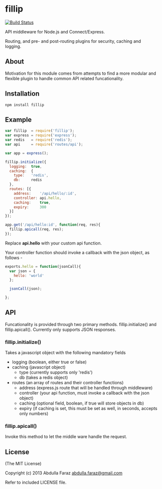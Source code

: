 # fillip

[![Build Status](https://travis-ci.org/n3m6/fillip.png)](https://travis-ci.org/n3m6/fillip)

API middleware for Node.js and Connect/Express.

Routing, and pre- and post-routing plugins for security, caching and logging.

## About
Motivation for this module comes from attempts to find a more modular and flexible
plugin to handle common API related funcationality.

## Installation

`npm install fillip`

## Example

```javascript
var fillip  = require('fillip');
var express = require('express');
var redis   = require('redis');
var api     = require('routes/api');

var app = express();

fillip.initialize({
  logging:  true,
  caching:  {
    type:   'redis',
    db:     redis
  },
  routes: [{
    address:    '/api/hello/:id',
    controller: api.hello,
    caching:    true,
    expiry:     300
  }]
});

app.get('/api/hello:id', function(req, res){
  fillip.apicall(req, res);
});
```

Replace __api.hello__ with your custom api function.

Your controller function should invoke a callback with the json object, as follows -

```javascript
exports.hello = function(jsonCall){
  var json = {
    hello: 'world'
  };

  jsonCall(json);

};
```

## API

  Funcationality is provided through two primary methods. fillip.initialize()
  and fillip.apicall(). Currently only supports JSON responses.

### fillip.initialize()
  Takes a javascript object with the following mandatory fields
  - logging (boolean, either true or false)
  - caching (javascript object) 
    - type (currently supports only 'redis')
    - db (takes a redis object)
  - routes (an array of routes and their controller functions)
    - address (express.js route that will be handled through middleware)
    - controller (your api function, must invoke a callback with the json object)
    - caching (optional field, boolean, if true will store objects in db)
    - expiry (if caching is set, this must be set as well, in seconds, accepts only numbers)

### fillip.apicall()
  Invoke this method to let the middle ware handle the request.

## License

(The MIT License)

Copyright (c) 2013 Abdulla Faraz <abdulla.faraz@gmail.com>

Refer to included LICENSE file.


